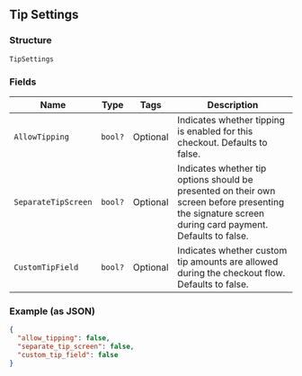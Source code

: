 ## Tip Settings

### Structure

`TipSettings`

### Fields

| Name | Type | Tags | Description |
|  --- | --- | --- | --- |
| `AllowTipping` | `bool?` | Optional | Indicates whether tipping is enabled for this checkout. Defaults to false. |
| `SeparateTipScreen` | `bool?` | Optional | Indicates whether tip options should be presented on their own screen before presenting<br>the signature screen during card payment. Defaults to false. |
| `CustomTipField` | `bool?` | Optional | Indicates whether custom tip amounts are allowed during the checkout flow. Defaults to false. |

### Example (as JSON)

```json
{
  "allow_tipping": false,
  "separate_tip_screen": false,
  "custom_tip_field": false
}
```

